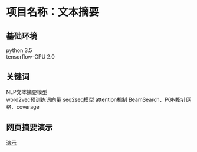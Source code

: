 # 项目名称：文本摘要

## 基础环境

python 3.5  
tensorflow-GPU  2.0

## 关键词

NLP文本摘要模型  
word2vec预训练词向量
seq2seq模型 attention机制 
BeamSearch、PGN指针网络、coverage

##  网页摘要演示
[演示](http://textsummary.herokuapp.com/)
